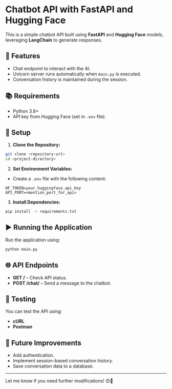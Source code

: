 
# Chatbot API with FastAPI and Hugging Face

This is a simple chatbot API built using **FastAPI** and **Hugging Face** models, leveraging **LangChain** to generate responses.

## 🚀 Features
- Chat endpoint to interact with the AI.
- Uvicorn server runs automatically when `main.py` is executed.
- Conversation history is maintained during the session.

## 📚 Requirements
- Python 3.8+
- API key from Hugging Face (set in `.env` file).

## 🔧 Setup
1. **Clone the Repository:**
```bash
git clone <repository-url>
cd <project-directory>
```

2. **Set Environment Variables:**
- Create a `.env` file with the following content:
```
HF_TOKEN=your_huggingface_api_key
API_PORT=<mention_port_for_api>
```

3. **Install Dependencies:**
```bash
pip install -r requirements.txt
```

## ▶️ Running the Application
Run the application using:
```bash
python main.py
```

## 🌐 API Endpoints
- **GET /** – Check API status.
- **POST /chat/** – Send a message to the chatbot.

## 🧪 Testing
You can test the API using:
- **cURL**
- **Postman**

## 🎯 Future Improvements
- Add authentication.
- Implement session-based conversation history.
- Save conversation data to a database.

---

Let me know if you need further modifications! 😊🚀
